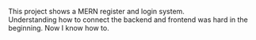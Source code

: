 This project shows a MERN register and login system.  
Understanding how to connect the backend and frontend was hard in the beginning. Now I know how to.

